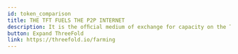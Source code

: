 ```yaml
---
id: token_comparison
title: THE TFT FUELS THE P2P INTERNET
description: It is the ofﬁcial medium of exchange for capacity on the ThreeFold Grid.
button: Expand ThreeFold 
link: https://threefold.io/farming
---
```


<!-- button 2: use threefold
link: https://info.threefold.io/#/threefold__use_tfgrid -->